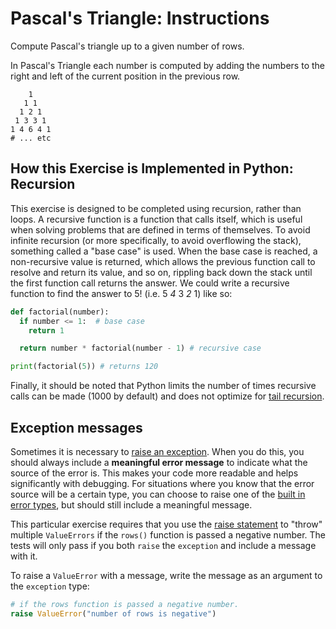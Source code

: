 # Pascal's Triangle: Instructions

Compute Pascal's triangle up to a given number of rows.

In Pascal's Triangle each number is computed by adding the numbers to the right
and left of the current position in the previous row.

```text
    1
   1 1
  1 2 1
 1 3 3 1
1 4 6 4 1
# ... etc
```

## How this Exercise is Implemented in Python: Recursion

This exercise is designed to be completed using recursion, rather than loops. A
recursive function is a function that calls itself, which is useful when solving
problems that are defined in terms of themselves. To avoid infinite recursion
(or more specifically, to avoid overflowing the stack), something called a "base
case" is used. When the base case is reached, a non-recursive value is returned,
which allows the previous function call to resolve and return its value, and so
on, rippling back down the stack until the first function call returns the
answer. We could write a recursive function to find the answer to 5! (i.e. 5 _4_
3 _2_ 1) like so:

```python
def factorial(number):
  if number <= 1:  # base case
    return 1

  return number * factorial(number - 1) # recursive case

print(factorial(5)) # returns 120
```

Finally, it should be noted that Python limits the number of times recursive
calls can be made (1000 by default) and does not optimize for [tail
recursion][tail-recursion].

## Exception messages

Sometimes it is necessary to [raise an exception][raising]. When you do this,
you should always include a **meaningful error message** to indicate what the
source of the error is. This makes your code more readable and helps
significantly with debugging. For situations where you know that the error
source will be a certain type, you can choose to raise one of the [built in
error types][built-in-errors], but should still include a meaningful message.

This particular exercise requires that you use the [raise
statement][raise-statement] to "throw" multiple `ValueErrors` if the `rows()`
function is passed a negative number. The tests will only pass if you both
`raise` the `exception` and include a message with it.

To raise a `ValueError` with a message, write the message as an argument to the
`exception` type:

```python
# if the rows function is passed a negative number.
raise ValueError("number of rows is negative")
```

[built-in-errors]:
  https://docs.python.org/3/library/exceptions.html#base-classes
[raise-statement]:
  https://docs.python.org/3/reference/simple_stmts.html#the-raise-statement
[raising]: https://docs.python.org/3/tutorial/errors.html#raising-exceptions
[tail-recursion]: https://www.geeksforgeeks.org/tail-recursion/

